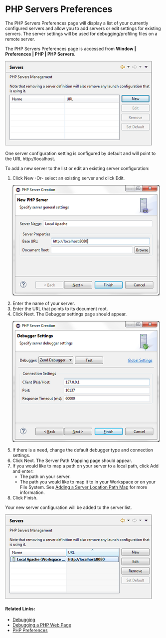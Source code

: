 # PHP Servers Preferences

<!--context:php_servers_preferences-->

The PHP Servers Preferences page will display a list of your currently configured servers and allow you to add servers or edit settings for existing servers. The server settings will be used for debugging/profiling files on a remote server.

The PHP Servers Preferences page is accessed from **Window | Preferences | PHP | PHP Servers**.

![PHP Servers Preferences](images/php_servers_pdt.png "PHP Servers Preferences")

One server configuration setting is configured by default and will point to the URL http://localhost.

<!--ref-start-->

To add a new server to the list or edit an existing server configuration:

 1. Click New  -Or- select an existing server and click Edit.<p>![PHP Server Creation page](images/php_servers_new_pdt.png "PHP Server Creation page")</p>
 2. Enter the name of your server.
 3. Enter the URL that points to its document root.
 4. Click Next. The Debugger settings page should appear.<p>![PHP Server Creation page](images/php_servers_new_debug_pdt.png "PHP Server Creation page")</p>
 5. If there is a need, change the default debugger type and connection settings.
 6. Click Next. The Server Path Mapping page should appear.
 7. If you would like to map a path on your server to a local path, click Add and enter:
    * The path on your server.
    * The path you would like to map it to in your Workspace or on your File System.  See [Adding a Server Location Path Map](../../024-tasks/184-adding_a_server_path_map.md) for more information.
 8. Click Finish.

Your new server configuration will be added to the server list.

![PHP Servers Preferences](images/php_servers_added_pdt.png "PHP Servers Preferences")

<!--ref-end-->

<!--links-start-->

#### Related Links:

 * [Debugging](../../024-tasks/152-debugging/000-index.md)
 * [Debugging a PHP Web Page](../../024-tasks/152-debugging/032-debugging_a_php_web_page.md)
 * [PHP Preferences](000-index.md)

<!--links-end-->
